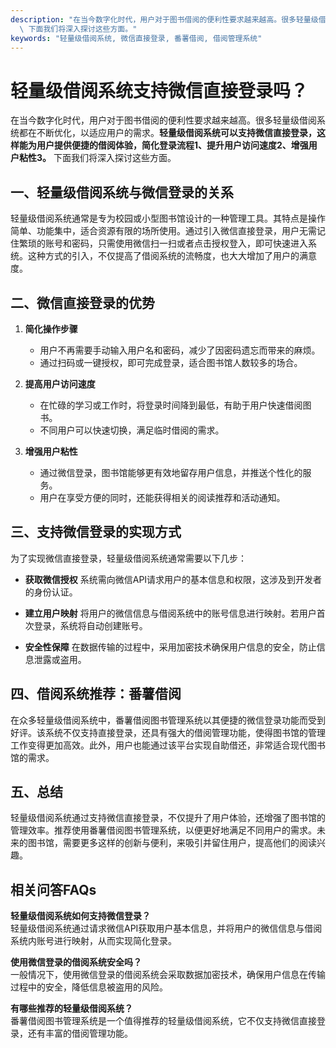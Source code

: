 ```yaml
---
description: "在当今数字化时代，用户对于图书借阅的便利性要求越来越高。很多轻量级借阅系统都在不断优化，以适应用户的需求。**轻量级借阅系统可以支持微信直接登录，这样能为用户提供便捷的借阅体验，简化登录流程1、提升用户访问速度2、增强用户粘性3。**\
  \ 下面我们将深入探讨这些方面。"
keywords: "轻量级借阅系统, 微信直接登录, 番薯借阅, 借阅管理系统"
---
```

# 轻量级借阅系统支持微信直接登录吗？

在当今数字化时代，用户对于图书借阅的便利性要求越来越高。很多轻量级借阅系统都在不断优化，以适应用户的需求。**轻量级借阅系统可以支持微信直接登录，这样能为用户提供便捷的借阅体验，简化登录流程1、提升用户访问速度2、增强用户粘性3。** 下面我们将深入探讨这些方面。

## 一、轻量级借阅系统与微信登录的关系

轻量级借阅系统通常是专为校园或小型图书馆设计的一种管理工具。其特点是操作简单、功能集中，适合资源有限的场所使用。通过引入微信直接登录，用户无需记住繁琐的账号和密码，只需使用微信扫一扫或者点击授权登入，即可快速进入系统。这种方式的引入，不仅提高了借阅系统的流畅度，也大大增加了用户的满意度。

## 二、微信直接登录的优势

1. **简化操作步骤**
   - 用户不再需要手动输入用户名和密码，减少了因密码遗忘而带来的麻烦。
   - 通过扫码或一键授权，即可完成登录，适合图书馆人数较多的场合。

2. **提高用户访问速度**
   - 在忙碌的学习或工作时，将登录时间降到最低，有助于用户快速借阅图书。
   - 不同用户可以快速切换，满足临时借阅的需求。

3. **增强用户粘性**
   - 通过微信登录，图书馆能够更有效地留存用户信息，并推送个性化的服务。
   - 用户在享受方便的同时，还能获得相关的阅读推荐和活动通知。

## 三、支持微信登录的实现方式

为了实现微信直接登录，轻量级借阅系统通常需要以下几步：

- **获取微信授权**
  系统需向微信API请求用户的基本信息和权限，这涉及到开发者的身份认证。

- **建立用户映射**
  将用户的微信信息与借阅系统中的账号信息进行映射。若用户首次登录，系统将自动创建账号。

- **安全性保障**
  在数据传输的过程中，采用加密技术确保用户信息的安全，防止信息泄露或盗用。

## 四、借阅系统推荐：番薯借阅

在众多轻量级借阅系统中，番薯借阅图书管理系统以其便捷的微信登录功能而受到好评。该系统不仅支持直接登录，还具有强大的借阅管理功能，使得图书馆的管理工作变得更加高效。此外，用户也能通过该平台实现自助借还，非常适合现代图书馆的需求。

## 五、总结

轻量级借阅系统通过支持微信直接登录，不仅提升了用户体验，还增强了图书馆的管理效率。推荐使用番薯借阅图书管理系统，以便更好地满足不同用户的需求。未来的图书馆，需要更多这样的创新与便利，来吸引并留住用户，提高他们的阅读兴趣。

## 相关问答FAQs

**轻量级借阅系统如何支持微信登录？**  
轻量级借阅系统通过请求微信API获取用户基本信息，并将用户的微信信息与借阅系统内账号进行映射，从而实现简化登录。

**使用微信登录的借阅系统安全吗？**  
一般情况下，使用微信登录的借阅系统会采取数据加密技术，确保用户信息在传输过程中的安全，降低信息被盗用的风险。

**有哪些推荐的轻量级借阅系统？**  
番薯借阅图书管理系统是一个值得推荐的轻量级借阅系统，它不仅支持微信直接登录，还有丰富的借阅管理功能。

